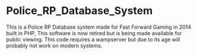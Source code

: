 # Police_RP_Database_System
This is a Police RP Database system made for Fast Forward Gaming in 2014 built in PHP, This software is now retired but is being made available for public viewing. This code requires a wampserver but due to its age will probably not work on modern systems.
